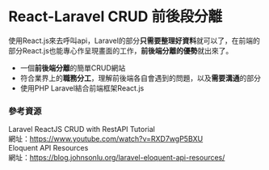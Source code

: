 # React-Laravel CRUD 前後段分離

使用React.js來去呼叫api，Laravel的部分**只需要整理好資料**就可以了，在前端的部分React.js也能專心作呈現畫面的工作，**前後端分離的優勢**就出來了。 

- 一個**前後端分離**的簡單CRUD網站  
- 符合業界上的**職務分工**，理解前後端各自會遇到的問題，以及**需要溝通**的部分  
- 使用PHP Laravel結合前端框架React.js  
 
### 參考資源  
Laravel ReactJS CRUD with RestAPI Tutorial  
網址：https://www.youtube.com/watch?v=RXD7wgP5BXU  
Eloquent API Resources  
網址：https://blog.johnsonlu.org/laravel-eloquent-api-resources/  